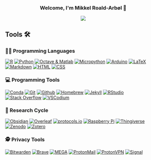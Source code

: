 <h3 align="center">
Welcome, I'm Mikkel Roald-Arbøl 👋
</h3>

<!-- Typing SVG by DenverCoder1 - https://github.com/DenverCoder1/readme-typing-svg -->
<p align="center">
  <a href="https://github.com/DenverCoder1/readme-typing-svg"><img src="https://readme-typing-svg.herokuapp.com/?lines=Neuroscientist+at+Sussex+University;Open+science,+open+source"></a>
</p>

## Tools 🛠️

### 👨‍💻 Programming Languages
  <a href="#"><img alt="R" src="https://img.shields.io/badge/-R-276DC3?&logo=r&logoColor=white"></a>
  <a href="#"><img alt="Python" src="https://img.shields.io/badge/-Python-3776AB?&logo=python&logoColor=white"></a>
  <a href="#"><img alt="Octave & Matlab" src="https://img.shields.io/badge/-Octave & Matlab-0790C0?&logo=octave&logoColor=white"></a>
  <a href="#"><img alt="Micropython" src="https://img.shields.io/badge/-Micropython-2B2728?&logo=micropython&logoColor=white"></a>
  <a href="#"><img alt="Arduino" src="https://img.shields.io/badge/-Arduino-00979D?&logo=arduino&logoColor=white"></a>
  <a href="#"><img alt="LaTeX" src="https://img.shields.io/badge/-LaTeX-008080?&logo=LaTeX&logoColor=white"></a>
  <a href="#"><img alt="Markdown" src="https://img.shields.io/badge/-Markdown-000000?&logo=markdown&logoColor=white"></a>
  <a href="#"><img alt="HTML" src="https://img.shields.io/badge/-HTML-E34F26?&logo=html5&logoColor=white"></a>
  <a href="#"><img alt="CSS" src="https://img.shields.io/badge/-CSS-1572B6?&logo=css3&logoColor=white"></a>

### 💻 Programming Tools
  <a href="#"><img alt="Conda" src="https://img.shields.io/badge/-Conda-44A833?logo=anaconda&logoColor=white"></a>
  <a href="#"><img alt="Git" src="https://img.shields.io/badge/-Git-F05032?logo=git&logoColor=white"></a>
  <a href="#"><img alt="Github" src="https://img.shields.io/badge/-Github-181717?logo=github&logoColor=white"></a>
  <a href="#"><img alt="Homebrew" src="https://img.shields.io/badge/-Homebrew-FBB040?logo=homebrew&logoColor=white"></a>
  <a href="#"><img alt="Jekyll" src="https://img.shields.io/badge/-Jekyll-CC0000?logo=jekyll&logoColor=white"></a>
  <a href="#"><img alt="RStudio" src="https://img.shields.io/badge/RStudio-75AADB?&logo=rstudio&logoColor=white"></a>
  <a href="#"><img alt="Stack Overflow" src="https://img.shields.io/badge/-Stack Overflow-F58025?logo=stackoverflow&logoColor=white"></a>
  <a href="#"><img alt="VSCodium" src="https://img.shields.io/badge/VSCodium-007ACC?&logo=visualstudiocode"></a>

### 🔬 Research Cycle 
  <a href="#"><img alt="Obsidian" src="https://img.shields.io/badge/-Obsidian-483699?logo=obsidian&logoColor=white"></a>
  <a href="#"><img alt="Overleaf" src="https://img.shields.io/badge/-Overleaf-47A141?logo=overleaf&logoColor=white"></a>
  <a href="#"><img alt="protocols.io" src="https://img.shields.io/badge/-protocols.io-4D9FE7?logo=protocols.io&logoColor=white"></a>
  <a href="#"><img alt="Raspberry Pi" src="https://img.shields.io/badge/-Raspberry Pi-A22846?logo=raspberrypi&logoColor=white"></a>
  <a href="#"><img alt="Thingiverse" src="https://img.shields.io/badge/-Thingiverse-248BFB?logo=Thingiverse&logoColor=white"></a>
  <a href="#"><img alt="Zenodo" src="https://img.shields.io/badge/-Zenodo-1682D4?logo=Zenodo&logoColor=white"></a>
  <a href="#"><img alt="Zotero" src="https://img.shields.io/badge/-Zotero-CC2936?logo=zotero&logoColor=white"></a>

### 🕵️ Privacy Tools
  <a href="#"><img alt="Bitwarden" src="https://img.shields.io/badge/-Bitwarden-175DDC?logo=bitwarden&logoColor=white"></a>
  <a href="#"><img alt="Brave" src="https://img.shields.io/badge/-Brave-FB542B?logo=brave&logoColor=white"></a>
  <a href="#"><img alt="MEGA" src="https://img.shields.io/badge/-MEGA-D9272E?logo=mega&logoColor=white"></a>
  <a href="#"><img alt="ProtonMail" src="https://img.shields.io/badge/-ProtonMail-8B89CC?logo=ProtonMail&logoColor=white"></a>
  <a href="#"><img alt="ProtonVPN" src="https://img.shields.io/badge/-ProtonVPN-56B366?logo=ProtonVPN&logoColor=white"></a>
  <a href="#"><img alt="Signal" src="https://img.shields.io/badge/-Signal-3A76F0?logo=Signal&logoColor=white"></a>


<!--

https://shields.io/
https://simpleicons.org/
https://github.com/abhisheknaiidu/awesome-github-profile-readme

Raise issue for more icons in https://github.com/simple-icons/simple-icons/issues?q=is%3Aissue+is%3Aopen+prusa:

### 🧰 Frameworks and libraries

**roaldarbol/roaldarbol** is a ✨ _special_ ✨ repository because its `README.md` (this file) appears on your GitHub profile.

Here are some ideas to get you started:

- 🔭 I’m currently working on ...
- 🌱 I’m currently learning ...
- 👯 I’m looking to collaborate on ...
- 🤔 I’m looking for help with ...
- 💬 Ask me about ...
- 📫 How to reach me: ...
- 😄 Pronouns: ...
- ⚡ Fun fact: ...
-->

